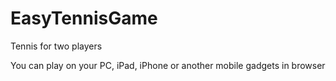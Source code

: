 # EasyTennisGame

Tennis for two players

You can play on your PC, iPad, iPhone or another mobile gadgets in browser
